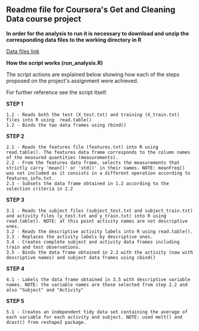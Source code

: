 Readme file for Coursera's Get and Cleaning Data course project
---------
**In order for the analysis to run it is necessary to download and unzip the corresponding data files to the working directory in R**

[Data files link](https://d396qusza40orc.cloudfront.net/getdata%2Fprojectfiles%2FUCI%20HAR%20Dataset.zip)

**How the script works (run_analysis.R)**

The script actions are explained below showing how each of the steps proposed on the project's assignment were achieved. 

For further reference see the script itself.

**STEP 1**

    1.1 - Reads both the test (X_test.txt) and training (X_train.txt) files into R using  read.table()
    1.2 - Binds the two data frames using rbind()

**STEP 2**

    2.1 - Reads the features file (features.txt) into R using read.table(). The features data frame corresponds to the column names of the measured quantities (measurements).
    2.2 - From the features data frame, selects the measurements that strictly carry 'mean()' or 'std()' in their names. NOTE: meanFreq() was not included as it consists in a different operation according to features_info.txt.
    2.3 - Subsets the data frame obtained in 1.2 according to the selection criteria in 2.2

**STEP 3**

    3.1 - Reads the subject files (subject_test.txt and subject_train.txt) and activity files (y_test.txt and y_train.txt) into R using read.table(). NOTE: at this point activity names are not descriptive ones.
    3.2 - Reads the descriptive activity labels into R using read.table().
    3.3 - Replaces the activity labels by descriptive ones.
    3.4 - Creates complete subject and activity data frames including train and test observations.
    3.5 - Binds the data frame obtained in 2.3 with the activity (now with descriptive names) and subject data frames using cbind()

**STEP 4**

    4.1 - Labels the data frame obtained in 3.5 with descriptive variable names. NOTE: the variable names are those selected from step 2.2 and also "Subject" and "Activity"

**STEP 5** 

    5.1 - Creates an independent tidy data set containing the average of each variable for each activity and subject. NOTE: used melt() and dcast() from reshape2 package.